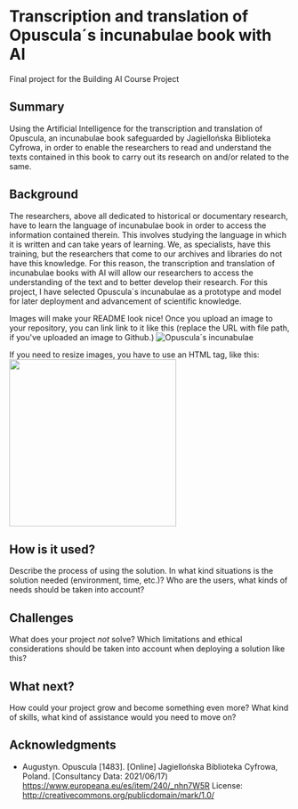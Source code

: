 # Transcription and translation of Opuscula´s incunabulae book with AI

Final project for the Building AI Course Project

## Summary

Using the Artificial Intelligence for the transcription and translation of Opuscula, an incunabulae book safeguarded by Jagiellońska Biblioteka Cyfrowa, in order to enable the researchers to read and understand the texts contained in this book to carry out its research on and/or related to the same.

## Background

The researchers, above all dedicated to historical or documentary research, have to learn the language of incunabulae book in order to access the information contained therein. This involves studying the language in which it is written and can take years of learning. We, as specialists, have this training, but the researchers that come to our archives and libraries do not have this knowledge. For this reason, the transcription and translation of incunabulae books with AI will allow our researchers to access the understanding of the text and to better develop their research. For this project, I have selected Opuscula´s incunabulae as a prototype and model for later deployment and advancement of scientific knowledge.

Images will make your README look nice!
Once you upload an image to your repository, you can link link to it like this (replace the URL with file path, if you've uploaded an image to Github.)
![Opuscula´s incunabulae](https://www.europeana.eu/es/item/240/_nhn7W5R)

If you need to resize images, you have to use an HTML tag, like this:
<img src="https://www.europeana.eu/es/item/240/_nhn7W5R" width="300">


## How is it used?

Describe the process of using the solution. In what kind situations is the solution needed (environment, time, etc.)? Who are the users, what kinds of needs should be taken into account?


## Challenges

What does your project _not_ solve? Which limitations and ethical considerations should be taken into account when deploying a solution like this?

## What next?

How could your project grow and become something even more? What kind of skills, what kind of assistance would you  need to move on? 


## Acknowledgments

* Augustyn. Opuscula [1483]. [Online] Jagiellońska Biblioteka Cyfrowa, Poland. [Consultancy Data: 2021/06/17) https://www.europeana.eu/es/item/240/_nhn7W5R
License: http://creativecommons.org/publicdomain/mark/1.0/ 

